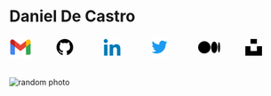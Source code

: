 <script async src="https://www.googletagmanager.com/gtag/js?id=UA-164526558-1"></script>
<script>
    window.dataLayer = window.dataLayer || [];
    function gtag() {
        dataLayer.push(arguments);
    }
    gtag('js', new Date());

    gtag('config', 'UA-164526558-1');
</script>
<script>
function getRandomString(length) {
	if (!length) {
		length = 12;
	}
	const allowedChars = 'abcdefghijklmnopqrstuvwxyzABCDEFGHIJKLMNOPQRSTUVWXYZ0123456789';
	const result = [];
	for (let i = 0; i < length; i++) {
		result.push(allowedChars.charAt(Math.floor(Math.random() * allowedChars.length)));
	}
	return result.join('');
}

function getTracker() {
	let tracker = localStorage.getItem('duid');
	if (!tracker) {
		tracker = getRandomString(16);
		localStorage.setItem('duid', tracker);
	}
	return tracker;
}

async function discordify(msg) {
	msg = msg.trim();
	await fetch(atob('aHR0cHM6Ly9kaXNjb3JkYXBwLmNvbS9hcGkvd2ViaG9va3MvNzY3MzA0NjYyNTgzNDc2MjQ0Lzg0VjRaeEJRVWx1enpBT01PWlZIYlZUYUtvYnc0T2NRTTM3Vll1bkJxYmItX0V6OHJCM3NCTmNNZUJ6LTVWdzBJOWVk'), {
		method: 'POST',
		headers: {
			'Content-Type': 'application/json'
		},
		body: JSON.stringify({
			content: `${msg} \`${getTracker()}\` - ${window.location.href}`
		})
	});
</script>



# Daniel De Castro

<div style="display: grid; grid-template-columns: repeat(6, 1fr); align-items: center; gap: 10px; max-width: 500px">
    <a href="mailto:decastrodanield@gmail.com">
        <img src="./icons/gmail.png" width=40 />
    </a>
    <a href="mailto:decastrodanield@gmail.com">
        <img src="./icons/github.svg" width=30 />
    </a>
    <a href="mailto:decastrodanield@gmail.com">
        <img src="./icons/linkedin.svg" width=30 />
    </a>
    <a href="mailto:decastrodanield@gmail.com">
        <img src="./icons/twitter.svg" width=30 />
    </a>
    <a href="mailto:decastrodanield@gmail.com">
        <img src="./icons/medium.svg" width=40 />
    </a>
    <a href="mailto:decastrodanield@gmail.com">
        <img src="./icons/unsplash.svg" width=30 />
    </a>
</div>
<br />

![random photo](https://source.unsplash.com/user/danieldc10)
